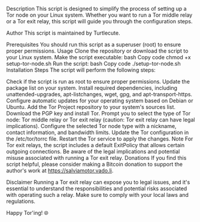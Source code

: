 
Description
This script is designed to simplify the process of setting up a Tor node on your Linux system. Whether you want to run a Tor middle relay or a Tor exit relay, this script will guide you through the configuration steps.

Author
This script is maintained by Turtlecute.

Prerequisites
You should run this script as a superuser (root) to ensure proper permissions.
Usage
Clone the repository or download the script to your Linux system.
Make the script executable:
bash
Copy code
chmod +x setup-tor-node.sh
Run the script:
bash
Copy code
./setup-tor-node.sh
Installation Steps
The script will perform the following steps:

Check if the script is run as root to ensure proper permissions.
Update the package list on your system.
Install required dependencies, including unattended-upgrades, apt-listchanges, wget, gpg, and apt-transport-https.
Configure automatic updates for your operating system based on Debian or Ubuntu.
Add the Tor Project repository to your system's sources list.
Download the PGP key and install Tor.
Prompt you to select the type of Tor node: Tor middle relay or Tor exit relay (caution: Tor exit relay can have legal implications).
Configure the selected Tor node type with a nickname, contact information, and bandwidth limits.
Update the Tor configuration in the /etc/tor/torrc file.
Restart the Tor service to apply the changes.
Note
For Tor exit relays, the script includes a default ExitPolicy that allows certain outgoing connections. Be aware of the legal implications and potential misuse associated with running a Tor exit relay.
Donations
If you find this script helpful, please consider making a Bitcoin donation to support the author's work at https://salviamotor.vado.li.

Disclaimer
Running a Tor exit relay can expose you to legal issues, and it's essential to understand the responsibilities and potential risks associated with operating such a relay. Make sure to comply with your local laws and regulations.

Happy Tor'ing! 🌐



